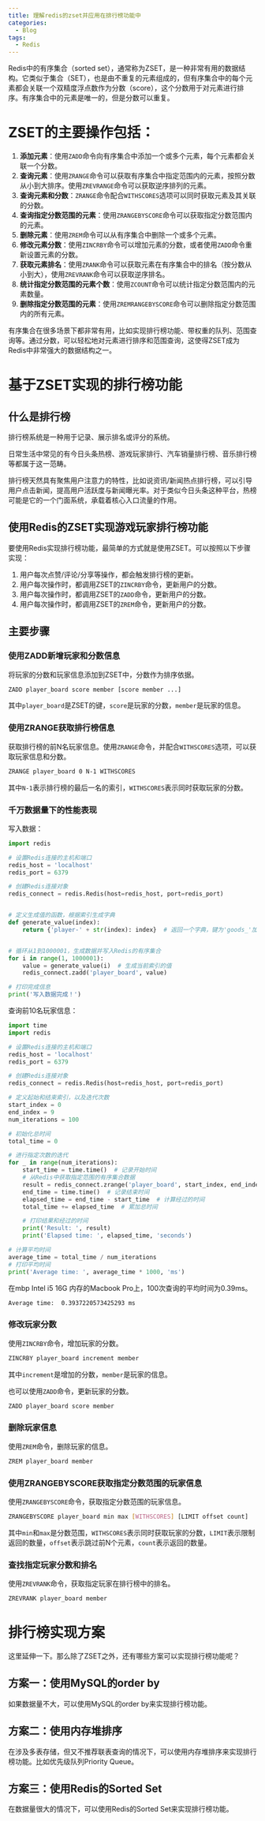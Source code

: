 ```yaml
---
title: 理解redis的zset并应用在排行榜功能中
categories:
  - Blog
tags:
  - Redis
---
```


Redis中的有序集合（sorted set），通常称为ZSET，是一种非常有用的数据结构。它类似于集合（SET），也是由不重复的元素组成的，但有序集合中的每个元素都会关联一个双精度浮点数作为分数（score），这个分数用于对元素进行排序。有序集合中的元素是唯一的，但是分数可以重复。

<!--more-->

# ZSET的主要操作包括：

1. **添加元素**：使用`ZADD`命令向有序集合中添加一个或多个元素，每个元素都会关联一个分数。
2. **查询元素**：使用`ZRANGE`命令可以获取有序集合中指定范围内的元素，按照分数从小到大排序。使用`ZREVRANGE`命令可以获取逆序排列的元素。
3. **查询元素和分数**：`ZRANGE`命令配合`WITHSCORES`选项可以同时获取元素及其关联的分数。
4. **查询指定分数范围的元素**：使用`ZRANGEBYSCORE`命令可以获取指定分数范围内的元素。
5. **删除元素**：使用`ZREM`命令可以从有序集合中删除一个或多个元素。
6. **修改元素分数**：使用`ZINCRBY`命令可以增加元素的分数，或者使用`ZADD`命令重新设置元素的分数。
7. **获取元素排名**：使用`ZRANK`命令可以获取元素在有序集合中的排名（按分数从小到大），使用`ZREVRANK`命令可以获取逆序排名。
8. **统计指定分数范围的元素个数**：使用`ZCOUNT`命令可以统计指定分数范围内的元素数量。
9. **删除指定分数范围的元素**：使用`ZREMRANGEBYSCORE`命令可以删除指定分数范围内的所有元素。

有序集合在很多场景下都非常有用，比如实现排行榜功能、带权重的队列、范围查询等。通过分数，可以轻松地对元素进行排序和范围查询，这使得ZSET成为Redis中非常强大的数据结构之一。

# 基于ZSET实现的排行榜功能

## 什么是排行榜

排行榜系统是一种用于记录、展示排名或评分的系统。

日常生活中常见的有今日头条热榜、游戏玩家排行、汽车销量排行榜、音乐排行榜等都属于这一范畴。

排行榜天然具有聚焦用户注意力的特性，比如说资讯/新闻热点排行榜，可以引导用户点击新闻，提高用户活跃度与新闻曝光率。对于类似今日头条这种平台，热榜可能是它的一个门面系统，承载着核心入口流量的作用。

## 使用Redis的ZSET实现游戏玩家排行榜功能

要使用Redis实现排行榜功能，最简单的方式就是使用ZSET。可以按照以下步骤实现：

1. 用户每次点赞/评论/分享等操作，都会触发排行榜的更新。
2. 用户每次操作时，都调用ZSET的`ZINCRBY`命令，更新用户的分数。
3. 用户每次操作时，都调用ZSET的`ZADD`命令，更新用户的分数。
4. 用户每次操作时，都调用ZSET的`ZREM`命令，更新用户的分数。

## 主要步骤

### 使用ZADD新增玩家和分数信息

将玩家的分数和玩家信息添加到ZSET中，分数作为排序依据。

```sh
ZADD player_board score member [score member ...]
```
其中`player_board`是ZSET的键，`score`是玩家的分数，`member`是玩家的信息。

### 使用ZRANGE获取排行榜信息

获取排行榜的前N名玩家信息。使用`ZRANGE`命令，并配合`WITHSCORES`选项，可以获取玩家信息和分数。

```sh
ZRANGE player_board 0 N-1 WITHSCORES
```

其中`N-1`表示排行榜的最后一名的索引，`WITHSCORES`表示同时获取玩家的分数。

### 千万数据量下的性能表现

写入数据：

```python
import redis

# 设置Redis连接的主机和端口
redis_host = 'localhost'
redis_port = 6379

# 创建Redis连接对象
redis_connect = redis.Redis(host=redis_host, port=redis_port)


# 定义生成值的函数，根据索引生成字典
def generate_value(index):
    return {'player-' + str(index): index}  # 返回一个字典，键为'goods_'加索引，值为索引


# 循环从1到1000001，生成数据并写入Redis的有序集合
for i in range(1, 1000001):
    value = generate_value(i)  # 生成当前索引的值
    redis_connect.zadd('player_board', value)

# 打印完成信息
print('写入数据完成！')
```

查询前10名玩家信息：

```python
import time
import redis

# 设置Redis连接的主机和端口
redis_host = 'localhost'
redis_port = 6379

# 创建Redis连接对象
redis_connect = redis.Redis(host=redis_host, port=redis_port)

# 定义起始和结束索引，以及迭代次数
start_index = 0
end_index = 9
num_iterations = 100

# 初始化总时间
total_time = 0

# 进行指定次数的迭代
for _ in range(num_iterations):
    start_time = time.time()  # 记录开始时间
    # 从Redis中获取指定范围的有序集合数据
    result = redis_connect.zrange('player_board', start_index, end_index, withscores=True)
    end_time = time.time()  # 记录结束时间
    elapsed_time = end_time - start_time  # 计算经过的时间
    total_time += elapsed_time  # 累加总时间

    # 打印结果和经过的时间
    print('Result: ', result)
    print('Elapsed time: ', elapsed_time, 'seconds')

# 计算平均时间
average_time = total_time / num_iterations
# 打印平均时间
print('Average time: ', average_time * 1000, 'ms')
```

在mbp Intel i5 16G 内存的Macbook Pro上，100次查询的平均时间为0.39ms。

```sh
Average time:  0.3937220573425293 ms
```

### 修改玩家分数

使用`ZINCRBY`命令，增加玩家的分数。

```sh
ZINCRBY player_board increment member
```

其中`increment`是增加的分数，`member`是玩家的信息。

也可以使用`ZADD`命令，更新玩家的分数。

```sh
ZADD player_board score member
```

### 删除玩家信息

使用`ZREM`命令，删除玩家的信息。

```sh
ZREM player_board member
```

### 使用ZRANGEBYSCORE获取指定分数范围的玩家信息

使用`ZRANGEBYSCORE`命令，获取指定分数范围的玩家信息。

```sh
ZRANGEBYSCORE player_board min max [WITHSCORES] [LIMIT offset count]
```

其中`min`和`max`是分数范围，`WITHSCORES`表示同时获取玩家的分数，`LIMIT`表示限制返回的数量，`offset`表示跳过前N个元素，`count`表示返回的数量。

### 查找指定玩家分数和排名

使用`ZREVRANK`命令，获取指定玩家在排行榜中的排名。

```sh
ZREVRANK player_board member
```

# 排行榜实现方案

这里延伸一下。那么除了ZSET之外，还有哪些方案可以实现排行榜功能呢？

## 方案一：使用MySQL的order by

如果数据量不大，可以使用MySQL的order by来实现排行榜功能。

## 方案二：使用内存堆排序

在涉及多表存储，但又不推荐联表查询的情况下，可以使用内存堆排序来实现排行榜功能。比如优先级队列Priority Queue。

## 方案三：使用Redis的Sorted Set

在数据量很大的情况下，可以使用Redis的Sorted Set来实现排行榜功能。

